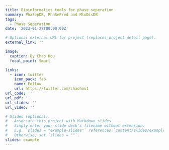 ```yaml
---
title: Bioinformatics tools for phase seperation
summary: PhaSepDB, PhaSePred and MloDisDB
tags:
  - Phase Seperation
date: '2023-01-27T00:00:00Z'

# Optional external URL for project (replaces project detail page).
external_link: ''

image:
  caption: By Chao Hou
  focal_point: Smart

links:
  - icon: twitter
    icon_pack: fab
    name: Follow
    url: https://twitter.com/chaohou1
url_code: ''
url_pdf: ''
url_slides: ''
url_video: ''

# Slides (optional).
#   Associate this project with Markdown slides.
#   Simply enter your slide deck's filename without extension.
#   E.g. `slides = "example-slides"` references `content/slides/example-slides.md`.
#   Otherwise, set `slides = ""`.
slides: example
---
```



